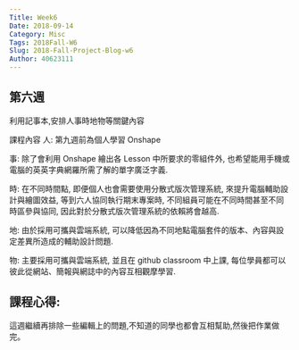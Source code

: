 ```yaml
---
Title: Week6
Date: 2018-09-14 
Category: Misc
Tags: 2018Fall-W6
Slug: 2018-Fall-Project-Blog-w6
Author: 40623111
---
```



<!-- PELICAN_END_SUMMARY -->

第六週
-----
利用記事本,安排人事時地物等關鍵內容

課程內容
人: 第九週前為個人學習 Onshape

事: 除了會利用 Onshape 繪出各 Lesson 中所要求的零組件外, 也希望能用手機或電腦的英英字典網羅所需了解的單字廣泛字義.

時: 在不同時間點, 即便個人也會需要使用分散式版次管理系統, 來提升電腦輔助設計與繪圖效益, 等到六人協同執行期末專案時, 不同組員可能在不同時間甚至不同時區參與協同, 因此對於分散式版次管理系統的依賴將會越高.

地: 由於採用可攜與雲端系統, 可以降低因為不同地點電腦套件的版本、內容與設定差異所造成的輔助設計問題.

物: 主要採用可攜與雲端系統, 並且在 github classroom 中上課, 每位學員都可以彼此從網站、簡報與網誌中的內容互相觀摩學習.

課程心得:
-----
這週繼續再排除一些編輯上的問題,不知道的同學也都會互相幫助,然後把作業做完。



